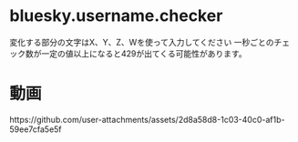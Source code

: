 <h1>bluesky.username.checker</h1>
変化する部分の文字はX、Y、Z、Wを使って入力してください
一秒ごとのチェック数が一定の値以上になると429が出てくる可能性があります。
<h1>動画</h1>
https://github.com/user-attachments/assets/2d8a58d8-1c03-40c0-af1b-59ee7cfa5e5f

